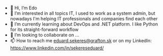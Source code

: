 - 👋 Hi, I’m Edo
- 👀 I’m interested in all topics IT, I used to work as a system admin, but nowadays I'm helping IT professionals and companies find each other
- 🌱 I’m currently learning about DevOps and .NET platform. I like Python for its straight-forward workflow
- 💞️ I’m looking to collaborate on ...
- 📫 How to reach me eduard.sekeres@grafton.sk or on my LinkedIn: https://www.linkedin.com/in/sekereseduard/

<!---
GrafEddie/GrafEddie is a ✨ special ✨ repository because its `README.md` (this file) appears on your GitHub profile.
You can click the Preview link to take a look at your changes.
--->
